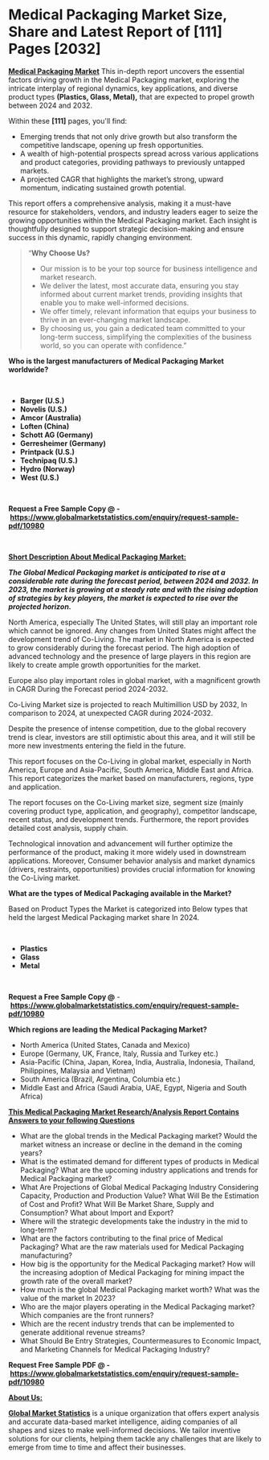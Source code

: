 <h1>Medical Packaging Market Size, Share and Latest Report of [111] Pages [2032]</h1>
<p><a href="https://www.globalmarketstatistics.com/market-reports/medical-packaging-market-10980"><strong>Medical Packaging Market</strong></a> This in-depth report uncovers the essential factors driving growth in the Medical Packaging market, exploring the intricate interplay of regional dynamics, key applications, and diverse product types <strong>(Plastics, Glass, Metal),</strong> that are expected to propel growth between 2024 and 2032.</p>
<p>Within these <strong>[111]</strong> pages, you'll find:</p>
<ul>
<li>Emerging trends that not only drive growth but also transform the competitive landscape, opening up fresh opportunities.</li>
<li>A wealth of high-potential prospects spread across various applications and product categories, providing pathways to previously untapped markets.</li>
<li>A projected CAGR that highlights the market&rsquo;s strong, upward momentum, indicating sustained growth potential.</li>
</ul>
<p>This report offers a comprehensive analysis, making it a must-have resource for stakeholders, vendors, and industry leaders eager to seize the growing opportunities within the Medical Packaging market. Each insight is thoughtfully designed to support strategic decision-making and ensure success in this dynamic, rapidly changing environment.</p>
<blockquote class="">
<p>&ldquo;<strong>Why Choose Us? </strong></p>
<ul>
<li>Our mission is to be your top source for business intelligence and market research.</li>
<li>We deliver the latest, most accurate data, ensuring you stay informed about current market trends, providing insights that enable you to make well-informed decisions.</li>
<li>We offer timely, relevant information that equips your business to thrive in an ever-changing market landscape.</li>
<li>By choosing us, you gain a dedicated team committed to your long-term success, simplifying the complexities of the business world, so you can operate with confidence.&rdquo;</li>
</ul>
</blockquote>
<p><strong>Who is the largest manufacturers of Medical Packaging Market worldwide?</strong></p>
<p>&nbsp;</p>
<ul>
<li><strong>Barger (U.S.)</strong></li>
<li><strong>Novelis (U.S.)</strong></li>
<li><strong>Amcor (Australia)</strong></li>
<li><strong>Loften (China)</strong></li>
<li><strong>Schott AG (Germany)</strong></li>
<li><strong>Gerresheimer (Germany)</strong></li>
<li><strong>Printpack (U.S.)</strong></li>
<li><strong>Technipaq (U.S.)</strong></li>
<li><strong>Hydro (Norway)</strong></li>
<li><strong>West (U.S.)</strong></li>
</ul>
<p>&nbsp;</p>
<p><strong>Request a Free Sample Copy @ -&nbsp;</strong><a href="https://www.globalmarketstatistics.com/enquiry/request-sample-pdf/10980"><strong>https://www.globalmarketstatistics.com/enquiry/request-sample-pdf/10980</strong></a></p>
<p>&nbsp;</p>
<p><strong><u>Short Description About Medical Packaging Market:</u></strong></p>
<p><strong><em>The Global Medical Packaging market is anticipated to rise at a considerable rate during the forecast period, between 2024 and 2032. In 2023, the market is growing at a steady rate and with the rising adoption of strategies by key players, the market is expected to rise over the projected horizon.</em></strong></p>
<p>North America, especially The United States, will still play an important role which cannot be ignored. Any changes from United States might affect the development trend of Co-Living. The market in North America is expected to grow considerably during the forecast period. The high adoption of advanced technology and the presence of large players in this region are likely to create ample growth opportunities for the market.</p>
<p>Europe also play important roles in global market, with a magnificent growth in CAGR During the Forecast period 2024-2032.</p>
<p>Co-Living Market size is projected to reach Multimillion USD by 2032, In comparison to 2024, at unexpected CAGR during 2024-2032.</p>
<p>Despite the presence of intense competition, due to the global recovery trend is clear, investors are still optimistic about this area, and it will still be more new investments entering the field in the future.</p>
<p>This report focuses on the Co-Living in global market, especially in North America, Europe and Asia-Pacific, South America, Middle East and Africa. This report categorizes the market based on manufacturers, regions, type and application.</p>
<p>The report focuses on the Co-Living market size, segment size (mainly covering product type, application, and geography), competitor landscape, recent status, and development trends. Furthermore, the report provides detailed cost analysis, supply chain.</p>
<p>Technological innovation and advancement will further optimize the performance of the product, making it more widely used in downstream applications. Moreover, Consumer behavior analysis and market dynamics (drivers, restraints, opportunities) provides crucial information for knowing the Co-Living market.</p>
<p><strong>What are the types of Medical Packaging available in the Market?</strong></p>
<p>Based on Product Types the Market is categorized into Below types that held the largest Medical Packaging market share In 2024.</p>
<p>&nbsp;</p>
<ul>
<li><strong>Plastics</strong></li>
<li><strong>Glass</strong></li>
<li><strong>Metal</strong></li>
</ul>
<p>&nbsp;</p>
<p><strong>Request a Free Sample Copy @</strong>&nbsp;-&nbsp;<a href="https://www.globalmarketstatistics.com/enquiry/request-sample-pdf/10980"><strong>https://www.globalmarketstatistics.com/enquiry/request-sample-pdf/10980</strong></a></p>
<p><strong>Which regions are leading the Medical Packaging Market?</strong></p>
<ul>
<li>North America (United States, Canada and Mexico)</li>
<li>Europe (Germany, UK, France, Italy, Russia and Turkey etc.)</li>
<li>Asia-Pacific (China, Japan, Korea, India, Australia, Indonesia, Thailand, Philippines, Malaysia and Vietnam)</li>
<li>South America (Brazil, Argentina, Columbia etc.)</li>
<li>Middle East and Africa (Saudi Arabia, UAE, Egypt, Nigeria and South Africa)</li>
</ul>
<p><strong><u>This Medical Packaging Market Research/Analysis Report Contains Answers to your following Questions</u></strong></p>
<ul>
<li>What are the global trends in the Medical Packaging market? Would the market witness an increase or decline in the demand in the coming years?</li>
<li>What is the estimated demand for different types of products in Medical Packaging? What are the upcoming industry applications and trends for Medical Packaging market?</li>
<li>What Are Projections of Global Medical Packaging Industry Considering Capacity, Production and Production Value? What Will Be the Estimation of Cost and Profit? What Will Be Market Share, Supply and Consumption? What about Import and Export?</li>
<li>Where will the strategic developments take the industry in the mid to long-term?</li>
<li>What are the factors contributing to the final price of Medical Packaging? What are the raw materials used for Medical Packaging manufacturing?</li>
<li>How big is the opportunity for the Medical Packaging market? How will the increasing adoption of Medical Packaging for mining impact the growth rate of the overall market?</li>
<li>How much is the global Medical Packaging market worth? What was the value of the market In 2023?</li>
<li>Who are the major players operating in the Medical Packaging market? Which companies are the front runners?</li>
<li>Which are the recent industry trends that can be implemented to generate additional revenue streams?</li>
<li>What Should Be Entry Strategies, Countermeasures to Economic Impact, and Marketing Channels for Medical Packaging Industry?</li>
</ul>
<p><strong>Request Free Sample PDF @ -&nbsp;</strong><a href="https://www.globalmarketstatistics.com/enquiry/request-sample-pdf/10980"><strong>https://www.globalmarketstatistics.com/enquiry/request-sample-pdf/10980</strong></a></p>
<p><strong><u>About Us:</u></strong></p>
<p><a href="https://www.globalmarketstatistics.com/"><strong>Global Market Statistics</strong></a>&nbsp;is a unique organization that offers expert analysis and accurate data-based market intelligence, aiding companies of all shapes and sizes to make well-informed decisions. We tailor inventive solutions for our clients, helping them tackle any challenges that are likely to emerge from time to time and affect their businesses.</p>